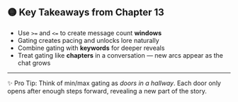 ## 🟡 Key Takeaways from Chapter 13

* Use `>=` and `<=` to create message count **windows**
* Gating creates pacing and unlocks lore naturally
* Combine gating with **keywords** for deeper reveals
* Treat gating like **chapters** in a conversation — new arcs appear as the chat grows

---

✨ Pro Tip: Think of min/max gating as *doors in a hallway*. Each door only opens after enough steps forward, revealing a new part of the story.
